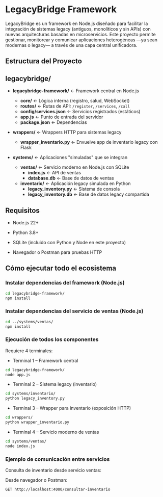# LegacyBridge Framework

LegacyBridge es un framework en Node.js diseñado para facilitar la integración de sistemas legacy (antiguos, monolíticos y sin APIs) con nuevas arquitecturas basadas en microservicios. Este proyecto permite gestionar, monitorear y comunicar aplicaciones heterogéneas —ya sean modernas o legacy— a través de una capa central unificadora.

## Estructura del Proyecto

## legacybridge/
- **legacybridge-framework/** ← Framework central en Node.js
  - **core/** ← Lógica interna (registro, salud, WebSocket)
  - **routes/** ← Rutas de API: `/register`, `/services`, `/call`
  - **config/services.json** ← Servicios registrados (estáticos)
  - **app.js** ← Punto de entrada del servidor
  - **package.json** ← Dependencias

- **wrappers/** ← Wrappers HTTP para sistemas legacy
  - **wrapper_inventario.py** ← Envuelve app de inventario legacy con Flask

- **systems/** ← Aplicaciones "simuladas" que se integran
  - **ventas/** ← Servicio moderno en Node.js con SQLite
    - **index.js** ← API de ventas
    - **database.db** ← Base de datos de ventas
  - **inventario/** ← Aplicación legacy simulada en Python
    - **legacy_inventory.py** ← Sistema de consola
    - **legacy_inventory.db** ← Base de datos legacy compartida

## Requisitos

- Node.js 22+

- Python 3.8+

- SQLite (incluido con Python y Node en este proyecto)

- Navegador o Postman para pruebas HTTP

## Cómo ejecutar todo el ecosistema

### Instalar dependencias del framework (Node.js)

```bash
cd legacybridge-framework/
npm install
```

### Instalar dependencias del servicio de ventas (Node.js)

```bash
cd ../systems/ventas/
npm install
```

### Ejecución de todos los componentes

Requiere 4 terminales:

- Terminal 1 – Framework central

```bash
cd legacybridge-framework/
node app.js
```
- Terminal 2 – Sistema legacy (inventario)

```bash
cd systems/inventario/
python legacy_inventory.py
```
- Terminal 3 – Wrapper para inventario (exposición HTTP)

```bash
cd wrappers/
python wrapper_inventario.py
```
- Terminal 4 – Servicio moderno de ventas

```bash
cd systems/ventas/
node index.js
```

### Ejemplo de comunicación entre servicios

Consulta de inventario desde servicio ventas:

Desde navegador o Postman:

```bash
GET http://localhost:4000/consultar-inventario
```